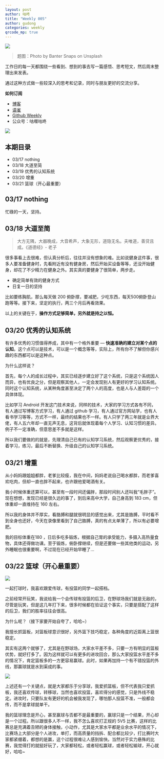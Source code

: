 ```yaml
---
layout: post
author: 咕咚
title: "Weekly 005"
author: gudong
categories: weekly 
qrcode_mp: true
---
```


![](https://images.unsplash.com/photo-1465352609784-461df6a5b768?ixlib=rb-1.2.1&ixid=eyJhcHBfaWQiOjEyMDd9&auto=format&fit=crop&w=2089&q=80)

> 题图：Photo by Banter Snaps on Unsplash

工作日的每一天都围绕一些看到、想到的事去写一篇感悟、思考短文，然后周末整理出来发表。

通过这种方式做一些较深入的思考和记录，同时与朋友更好的交流分享。

**如何订阅**

- [博客](https://gudong.name/weekly)
- [语雀](https://www.yuque.com/gudong-osksb/weekly)
- [Github Weekly](https://github.com/maoruibin/Weekly)
- 公众号：咕喱咕咚

![](https://ws3.sinaimg.cn/large/006tNbRwgy1fykl72khq0j305g05g0sq.jpg)


## 本期目录

* 03/17 nothing
* 03/18 大道至简
* 03/19 优秀的认知系统
* 03/20 增重
* 03/21 篮球（开心最重要）

## 03/17 nothing
忙碌的一天，坚持。

## 03/18 大道至简
> 大方无隅，大器晚成，大音希声，大象无形，道隐无名。夫唯道，善贷且成。《道德经》- 老子

很多事看上去很难，但认真分析后，往往并没有想象的难。比如说健身这件事，很多人要准备健身时，先看附近有没有健身房，然后开始买设备等等，还没开始健身，却花了不少精力在健身之外。其实真的要健身了很简单，两步走。

* 确定简单有效的健身方式
* 日复一日的坚持

比如要练胸肌，那么每天做 200 俯卧撑，要减肥，少吃东西，每天500俯卧登山跑等等。接下来，坚定的执行，两三个月后再看效果。

以上的关键在于，**操作方式足够简单，另外就是持之以恒。**

## 03/20 优秀的认知系统
有许多优秀的习惯值得养成，其中有一个格外重要 — **快速准确的建立对某个点的认知**。这个点可以是技术，可以是一个概念等等，实际上，所有你不了解但你感兴趣的东西都可以是这种点。

为什么这样说？

首先，每个人的成长过程中，其实已经逐步建立好了这个系统，只是这个系统因人而异，也有优良之分，但是观察其他人，一定会发现别人有更好的学习认知系统。同时这个认知系统，从某种角度甚至决定了两个人的高度，也是人与人差距的一个具体体现。

比如学习 Android 开发这门技术来说，同样的技术，大家的学习方式各有不同，有人通过写博客方式学习，有人通过 github 学习，有人通过官方网站学，也有人看书学习等等，方式不一样，最终的结果也不一样。有人只学了两三年就是业界大佬，有人五六年却一直无声无息，这背后就体现着每个人学习、认知习惯的差异。例子不一定准确，但意思差不多就是这样。

所以我们要做的的就是，先理清自己已有的认知学习系统，然后观察更优秀的，接着学习，练习，最后不断替换、升级自己的认知学习系统。

## 03/21 增重
从小妈妈跟姐姐都胖，老爹比较瘦，我在中间，妈妈老说自己喝水都胖，而老爹喜欢吃肉，但却一直也胖不起来，也许跟他爱喝酒有关。

我小时候体重还算可以，甚至有一段时间还偏胖，那段时间别人还叫我“毛胖子”。现在想想，发现已经是很久远的事了，到后来高中大学，自己身高到 183 cm，但体重却一直维持在 160 左右。

所以我的身体并不厚实，看胳膊和腿就很明显的感觉出来，尤其是胳膊，平时看不到全身也还好，今天在录像里看到了自己胳膊，真的有点太单薄了，所以有必要增肥。

我的目标体重在180 ，日后多吃多锻炼，根据自己胃的承受能力，多摄入高热量食物，具体还得做功课。至于锻炼，俯卧撑继续，但是还要做一些其他类的运动，另外睡眠也很重要啊，不过现在已经开始早睡了… 

## 03/22 篮球（开心最重要）
![](https://ws4.sinaimg.cn/large/006tKfTcly1g1cv6jibmuj31k60u07sa.jpg)

一起打球时，我喜欢跟爱传球，有投篮的同学一起搭档。

之前经常开玩笑，我说给我一个会传球有投篮的后卫，在野球场我们就是无敌的，尽管是玩笑，但是这几年打下来，很多时候都在验证这个事实，只要是搭配了这样的后卫，我们的胜率往往会很高。

为什么呢？（接下家要开始自夸了，哈哈~）

我擅长抓篮板，对篮板球意识很好，另外篮下技巧稳定，各种角度的近距离上篮很稳定。

其实有这两个就够了，尤其是在野球场，大家水平差不多，只要一方有明显的篮板优势，就好打多了。因为这样就可以有更多的进攻回合，那么大家投篮水平差不多的情况下，肯定篮板多的一方更容易赢球。此时，如果再加持一个有不错投篮的外线，那赢球就是水到渠成的事。

![](http://p0.ifengimg.com/pmop/2017/0325/5463A80CBA1B762C5EE1CF324D355631059C22EE_size38_w641_h385.jpeg)

上述还有一个关键点，就是大家都乐于分享球，我爱抓篮板，但不代表我只爱抓板，我还喜欢传球，转移球，当然也喜欢投篮，喜欢得分的感觉，只是外线不稳定。进攻时，只要队友有更好的机会被我发现了，哪怕那人投篮不准，一般都会传，而不是拿球就单干。

我的篮球理念是开心，甚至赢球与否都不是最重要的，赢球只是一个结果，开心却是一个过程。所以跟很多人不一样，我不怎么喜欢打正规的 5V5 比赛，这样的比赛总是充满着丑陋的身体接触，小动作，尤其是大家水平都是业余水平的情况下，比赛场上大部分是个人进攻，单打，而高质量的挡拆、配合都比较少，打比赛时大家都紧绷着，都想的是赢，这个过程很难让人感到愉快。当然对于实力悬殊的比赛，我觉得打的就挺好玩了，大家都轻松，或者轻松赢球，或者轻松输球，开心就好，哈哈~ 
